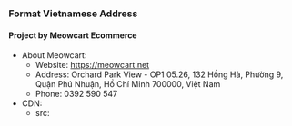 ### Format Vietnamese Address

#### Project by Meowcart Ecommerce

- About Meowcart:
  + Website: https://meowcart.net
  + Address: Orchard Park View - OP1 05.26, 132 Hồng Hà, Phường 9, Quận Phú Nhuận, Hồ Chí Minh 700000, Việt Nam
  + Phone: 0392 590 547
- CDN:
  + src: 
